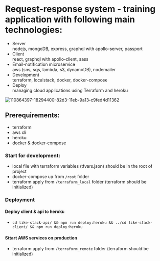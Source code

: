 # Request-response system - training application with following main technologies:
- Server  
nodejs, mongoDB, express, graphql with apollo-server, passport
- Client  
react, graphql with apollo-client, sass
- Email-notification microservice  
aws (sns, sqs, lambda, s3, dynamoDB), nodemailer
- Development  
terraform, localstack, docker, docker-compose
- Deploy  
 managing cloud applications using Terraform and heroku

![110864397-18294400-82d3-11eb-9a13-c9fed4d11362](https://user-images.githubusercontent.com/47756969/114667688-739e8580-9d08-11eb-9c27-c04b7ed00ee5.jpg)

## Prerequirements:

- terraform
- aws cli
- heroku
- docker & docker-compose

### Start for development:

- local file with terraform variables (tfvars.json) should be in the root of project
- docker-compose up from `/root` folder
- terraform apply from `/terraform_local` folder (terraform should be initialized)

### Deployment

#### Deploy client & api to heroku

- `cd like-stack-api/ && npm run deploy:heroku && ../cd like-stack-client/ && npm run deploy:heroku`

#### Sttart AWS services on production

- terraform apply from `/terraform_remote` folder (terraform should be initialized)
